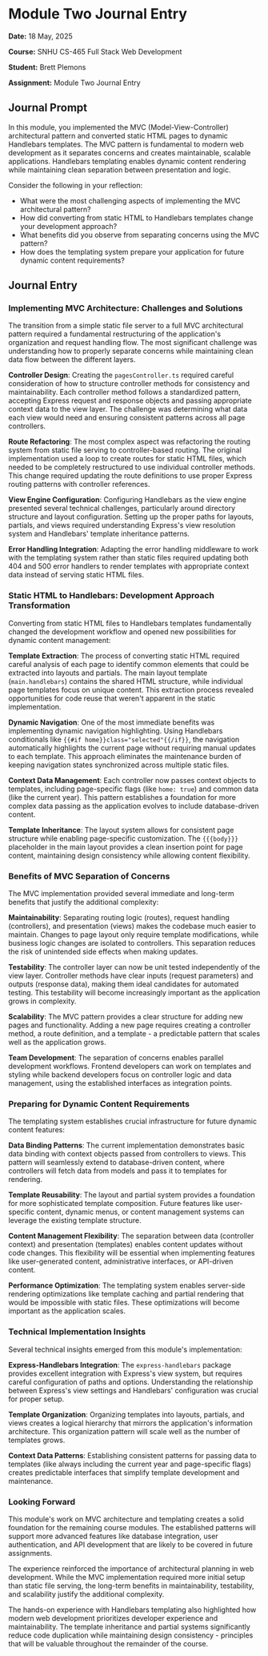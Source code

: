 # Module Two Journal Entry

**Date:** 18 May, 2025

**Course:** SNHU CS-465 Full Stack Web Development

**Student:** Brett Plemons

**Assignment:** Module Two Journal Entry

## Journal Prompt

In this module, you implemented the MVC (Model-View-Controller) architectural pattern and converted static HTML pages to dynamic Handlebars templates. The MVC pattern is fundamental to modern web development as it separates concerns and creates maintainable, scalable applications. Handlebars templating enables dynamic content rendering while maintaining clean separation between presentation and logic.

Consider the following in your reflection:

- What were the most challenging aspects of implementing the MVC architectural pattern?
- How did converting from static HTML to Handlebars templates change your development approach?
- What benefits did you observe from separating concerns using the MVC pattern?
- How does the templating system prepare your application for future dynamic content requirements?

## Journal Entry

### Implementing MVC Architecture: Challenges and Solutions

The transition from a simple static file server to a full MVC architectural pattern required a fundamental restructuring of the application's organization and request handling flow. The most significant challenge was understanding how to properly separate concerns while maintaining clean data flow between the different layers.

**Controller Design**: Creating the `pagesController.ts` required careful consideration of how to structure controller methods for consistency and maintainability. Each controller method follows a standardized pattern, accepting Express request and response objects and passing appropriate context data to the view layer. The challenge was determining what data each view would need and ensuring consistent patterns across all page controllers.

**Route Refactoring**: The most complex aspect was refactoring the routing system from static file serving to controller-based routing. The original implementation used a loop to create routes for static HTML files, which needed to be completely restructured to use individual controller methods. This change required updating the route definitions to use proper Express routing patterns with controller references.

**View Engine Configuration**: Configuring Handlebars as the view engine presented several technical challenges, particularly around directory structure and layout configuration. Setting up the proper paths for layouts, partials, and views required understanding Express's view resolution system and Handlebars' template inheritance patterns.

**Error Handling Integration**: Adapting the error handling middleware to work with the templating system rather than static files required updating both 404 and 500 error handlers to render templates with appropriate context data instead of serving static HTML files.

### Static HTML to Handlebars: Development Approach Transformation

Converting from static HTML files to Handlebars templates fundamentally changed the development workflow and opened new possibilities for dynamic content management:

**Template Extraction**: The process of converting static HTML required careful analysis of each page to identify common elements that could be extracted into layouts and partials. The main layout template (`main.handlebars`) contains the shared HTML structure, while individual page templates focus on unique content. This extraction process revealed opportunities for code reuse that weren't apparent in the static implementation.

**Dynamic Navigation**: One of the most immediate benefits was implementing dynamic navigation highlighting. Using Handlebars conditionals like `{{#if home}}class="selected"{{/if}}`, the navigation automatically highlights the current page without requiring manual updates to each template. This approach eliminates the maintenance burden of keeping navigation states synchronized across multiple static files.

**Context Data Management**: Each controller now passes context objects to templates, including page-specific flags (like `home: true`) and common data (like the current year). This pattern establishes a foundation for more complex data passing as the application evolves to include database-driven content.

**Template Inheritance**: The layout system allows for consistent page structure while enabling page-specific customization. The `{{{body}}}` placeholder in the main layout provides a clean insertion point for page content, maintaining design consistency while allowing content flexibility.

### Benefits of MVC Separation of Concerns

The MVC implementation provided several immediate and long-term benefits that justify the additional complexity:

**Maintainability**: Separating routing logic (routes), request handling (controllers), and presentation (views) makes the codebase much easier to maintain. Changes to page layout only require template modifications, while business logic changes are isolated to controllers. This separation reduces the risk of unintended side effects when making updates.

**Testability**: The controller layer can now be unit tested independently of the view layer. Controller methods have clear inputs (request parameters) and outputs (response data), making them ideal candidates for automated testing. This testability will become increasingly important as the application grows in complexity.

**Scalability**: The MVC pattern provides a clear structure for adding new pages and functionality. Adding a new page requires creating a controller method, a route definition, and a template - a predictable pattern that scales well as the application grows.

**Team Development**: The separation of concerns enables parallel development workflows. Frontend developers can work on templates and styling while backend developers focus on controller logic and data management, using the established interfaces as integration points.

### Preparing for Dynamic Content Requirements

The templating system establishes crucial infrastructure for future dynamic content features:

**Data Binding Patterns**: The current implementation demonstrates basic data binding with context objects passed from controllers to views. This pattern will seamlessly extend to database-driven content, where controllers will fetch data from models and pass it to templates for rendering.

**Template Reusability**: The layout and partial system provides a foundation for more sophisticated template composition. Future features like user-specific content, dynamic menus, or content management systems can leverage the existing template structure.

**Content Management Flexibility**: The separation between data (controller context) and presentation (templates) enables content updates without code changes. This flexibility will be essential when implementing features like user-generated content, administrative interfaces, or API-driven content.

**Performance Optimization**: The templating system enables server-side rendering optimizations like template caching and partial rendering that would be impossible with static files. These optimizations will become important as the application scales.

### Technical Implementation Insights

Several technical insights emerged from this module's implementation:

**Express-Handlebars Integration**: The `express-handlebars` package provides excellent integration with Express's view system, but requires careful configuration of paths and options. Understanding the relationship between Express's view settings and Handlebars' configuration was crucial for proper setup.

**Template Organization**: Organizing templates into layouts, partials, and views creates a logical hierarchy that mirrors the application's information architecture. This organization pattern will scale well as the number of templates grows.

**Context Data Patterns**: Establishing consistent patterns for passing data to templates (like always including the current year and page-specific flags) creates predictable interfaces that simplify template development and maintenance.

### Looking Forward

This module's work on MVC architecture and templating creates a solid foundation for the remaining course modules. The established patterns will support more advanced features like database integration, user authentication, and API development that are likely to be covered in future assignments.

The experience reinforced the importance of architectural planning in web development. While the MVC implementation required more initial setup than static file serving, the long-term benefits in maintainability, testability, and scalability justify the additional complexity.

The hands-on experience with Handlebars templating also highlighted how modern web development prioritizes developer experience and maintainability. The template inheritance and partial systems significantly reduce code duplication while maintaining design consistency - principles that will be valuable throughout the remainder of the course.
